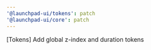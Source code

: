 ```yaml
---
'@launchpad-ui/tokens': patch
'@launchpad-ui/core': patch
---
```


[Tokens] Add global z-index and duration tokens
